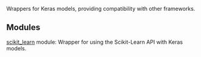 Wrappers for Keras models, providing compatibility with other frameworks.
## Modules
[scikit_learn](https://tensorflow.google.cn/api_docs/python/tf/compat/v1/keras/wrappers/scikit_learn) module: Wrapper for using the Scikit-Learn API with Keras models.

